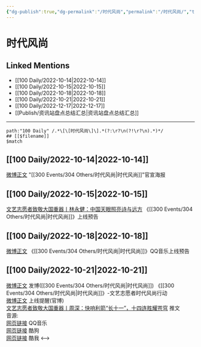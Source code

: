 ```yaml
---
{"dg-publish":true,"dg-permalink":"/时代风尚","permalink":"/时代风尚/","title":"时代风尚","tags":[null],"created":"2022-11-09T02:19:11.000+08:00","updated":"2023-04-10T17:07:51.444+08:00"}
---
```


# 时代风尚

## Linked Mentions
- [[100 Daily/2022-10-14\|2022-10-14]]
- [[100 Daily/2022-10-15\|2022-10-15]]
- [[100 Daily/2022-10-18\|2022-10-18]]
- [[100 Daily/2022-10-21\|2022-10-21]]
- [[100 Daily/2022-12-17\|2022-12-17]]
- [[Publish/资讯站盘点总结汇总\|资讯站盘点总结汇总]]


---

```expander
path:"100 Daily" /.*\[\[时代风尚\]\].*(?:\r?\n(?!\r?\n).*)*/
## [[$filename]]
$match
```
## [[100 Daily/2022-10-14\|2022-10-14]]
[微博正文](http://weibo.com/3211895913/MaiPDiXv6) "[[300 Events/304 Others/时代风尚\|时代风尚]]"官宣海报
## [[100 Daily/2022-10-15\|2022-10-15]]
[文艺志愿者致敬大国重器丨林永健：中国天眼照亮诗与远方](https://weibo.cn/sinaurl?u=https%3A%2F%2Fmp.weixin.qq.com%2Fs%2FBzpu4xJEgisXpUH29GRGgA) 《[[300 Events/304 Others/时代风尚\|时代风尚]]》上线预告
## [[100 Daily/2022-10-18\|2022-10-18]]
[微博正文](https://weibo.com/detail/4825861074716709) 《[[300 Events/304 Others/时代风尚\|时代风尚]]》QQ音乐上线预告
## [[100 Daily/2022-10-21\|2022-10-21]]
[微博正文](http://weibo.com/1736988591/MbmlUwuVo) 发博([[300 Events/304 Others/时代风尚\|时代风尚]])
《[[300 Events/304 Others/时代风尚\|时代风尚]]》-文艺志愿者时代风尚行动  
[微博正文](https://weibo.com/3211895913/MbmbIoFIK) 上线提醒(官博)  
[文艺志愿者致敬大国重器丨周深：快响利箭“长十一”，十四连胜耀苍穹](https://weibo.cn/sinaurl?u=https%3A%2F%2Fmp.weixin.qq.com%2Fs%2FLIGtD6b5XwPn1F2WHI69OQ) 推文  
音源:  
[网页链接](https://weibo.cn/sinaurl?u=https%3A%2F%2Fy.qq.com%2Fn%2Fryqq%2FsongDetail%2F379092910) QQ音乐  
[网页链接](https://weibo.cn/sinaurl?u=https%3A%2F%2Fwww.kugou.com%2Fmixsong%2F7h0reaae.html%23hash%3DEA69F0BA70A357A47639F1F08949DAAF%26album_id%3D62265197%26album_audio_id%3D451852210) 酷狗  
[网页链接](https://weibo.cn/sinaurl?u=https%3A%2F%2Fm.kuwo.cn%2Fyinyue%2F244943920%3Ff%3Dip%26t%3Dusercopy%26isstar%3D1) 酷我
<-->
